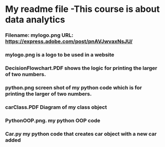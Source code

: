 # My readme file -This course is about data analytics
### Filename: mylogo.png URL: https://express.adobe.com/post/pnAVJwvaxNsJU/
### mylogo.png is a logo to be used in a website
### DecisionFlowchart.PDF shows the logic for printing the larger of two numbers.
### python.png screen shot of my python code which is for printing the larger of two numbers.
### carClass.PDF Diagram of my class object
### PythonOOP.png. my python OOP code
### Car.py my python code that creates car object with a new car added
